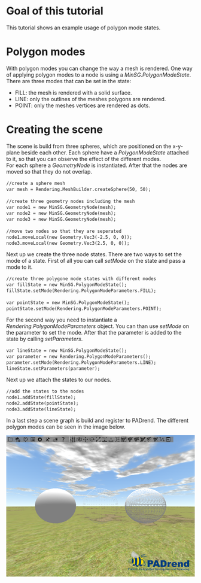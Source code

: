 <!------------------------------------------------------------------------------------------------
This work is licensed under the Creative Commons Attribution-ShareAlike 4.0 International License.
 To view a copy of this license, visit http://creativecommons.org/licenses/by-sa/4.0/.
 Author: Florian Pieper (fpieper@mail.uni-paderborn.de)
 PADrend Version 1.0.0
------------------------------------------------------------------------------------------------->

# Goal of this tutorial
This tutorial shows an example usage of polygon mode states.

# Polygon modes
With polygon modes you can change the way a mesh is rendered.
One way of applying polygon modes to a node is using a _MinSG.PolygonModeState_.
There are three modes that can be set in the state:
* FILL: the mesh is rendered with a solid surface.
* LINE: only the outlines of the meshes polygons are rendered.
* POINT: only the meshes vertices are rendered as dots.

# Creating the scene
The scene is build from three spheres, which are positioned on the x-y-plane beside each other.
Each sphere have a _PolygonModeState_ attached to it, so that you can observe the effect of the different modes.  
For each sphere a _GeometryNode_ is instantiated.
After that the nodes are moved so that they do not overlap.

<!---INCLUDE src=PolygonModeState.escript, start=14, end=24--->
<!---BEGINN_CODESECTION--->
<!---Automaticly generated section. Do not edit!!!--->
    //create a sphere mesh
    var mesh = Rendering.MeshBuilder.createSphere(50, 50);
    
    //create three geometry nodes including the mesh
    var node1 = new MinSG.GeometryNode(mesh);
    var node2 = new MinSG.GeometryNode(mesh);
    var node3 = new MinSG.GeometryNode(mesh);
    
    //move two nodes so that they are seperated
    node1.moveLocal(new Geometry.Vec3(-2.5, 0, 0));
    node3.moveLocal(new Geometry.Vec3(2.5, 0, 0));
<!---END_CODESECTION--->

Next up we create the three node states.
There are two ways to set the mode of a state.
First of all you can call _setMode_ on the state and pass a mode to it.

<!---INCLUDE src=PolygonModeState.escript, start=26, end=31--->
<!---BEGINN_CODESECTION--->
<!---Automaticly generated section. Do not edit!!!--->
    //create three polygone mode states with different modes
    var fillState = new MinSG.PolygonModeState();
    fillState.setMode(Rendering.PolygonModeParameters.FILL);
    
    var pointState = new MinSG.PolygonModeState();
    pointState.setMode(Rendering.PolygonModeParameters.POINT);
<!---END_CODESECTION--->

For the second way you need to instantiate a _Rendering.PolygonModeParameters_ object.
You can than use _setMode_ on the parameter to set the mode.
After that the parameter is added to the state by calling _setParameters_.

<!---INCLUDE src=PolygonModeState.escript, start=33, end=36--->
<!---BEGINN_CODESECTION--->
<!---Automaticly generated section. Do not edit!!!--->
    var lineState = new MinSG.PolygonModeState();
    var parameter = new Rendering.PolygonModeParameters();
    parameter.setMode(Rendering.PolygonModeParameters.LINE);
    lineState.setParameters(parameter);
<!---END_CODESECTION--->

Next up we attach the states to our nodes.

<!---INCLUDE src=PolygonModeState.escript, start=38, end=41--->
<!---BEGINN_CODESECTION--->
<!---Automaticly generated section. Do not edit!!!--->
    //add the states to the nodes
    node1.addState(fillState);
    node2.addState(pointState);
    node3.addState(lineState);
<!---END_CODESECTION--->

In a last step a scene graph is build and register to PADrend.
The different polygon modes can be seen in the image below.

![Polygon modes](polygon_modes.png)



